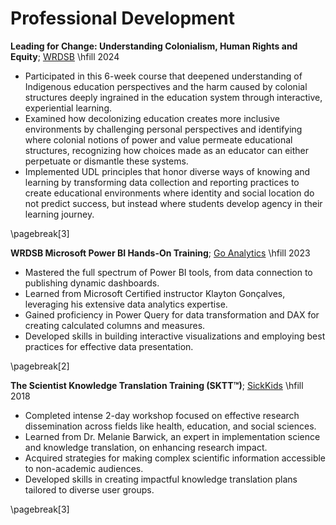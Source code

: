 Professional Development
=======================


**Leading for Change: Understanding Colonialism, Human Rights and Equity**; [WRDSB](https://www.wrdsb.ca/) \hfill 2024

  - Participated in this 6-week course that deepened understanding of Indigenous education perspectives and the harm caused by colonial structures deeply ingrained in the education system through interactive, experiential learning.
  - Examined how decolonizing education creates more inclusive environments by challenging personal perspectives and identifying where colonial notions of power and value permeate educational structures, recognizing how choices made as an educator can either perpetuate or dismantle these systems.
  - Implemented UDL principles that honor diverse ways of knowing and learning by transforming data collection and reporting practices to create educational environments where identity and social location do not predict success, but instead where students develop agency in their learning journey.

\pagebreak[3]

**WRDSB Microsoft Power BI Hands-On Training**; [Go Analytics](https://goanalyticsbi.com/workshops/) \hfill 2023

  - Mastered the full spectrum of Power BI tools, from data connection to publishing dynamic dashboards.
  - Learned from Microsoft Certified instructor Klayton Gonçalves, leveraging his extensive data analytics expertise.
  - Gained proficiency in Power Query for data transformation and DAX for creating calculated columns and measures.
  - Developed skills in building interactive visualizations and employing best practices for effective data presentation.

\pagebreak[2]

**The Scientist Knowledge Translation Training (SKTT™)**; [SickKids](https://www.sickkids.ca/en/learning/our-programs/knowledge-translation-program/) \hfill 2018

  - Completed intense 2-day workshop focused on effective research dissemination across fields like health, education, and social sciences.
  - Learned from Dr. Melanie Barwick, an expert in implementation science and knowledge translation, on enhancing research impact.
  - Acquired strategies for making complex scientific information accessible to non-academic audiences.
  - Developed skills in creating impactful knowledge translation plans tailored to diverse user groups.

\pagebreak[3]

